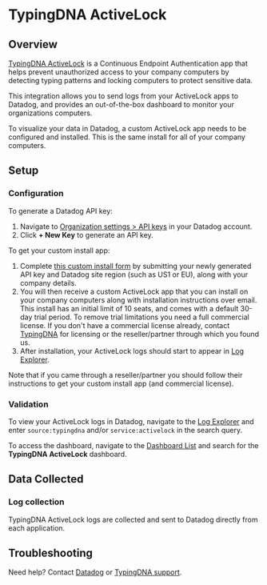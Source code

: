 
# TypingDNA ActiveLock

## Overview

[TypingDNA ActiveLock][3] is a Continuous Endpoint Authentication app that helps prevent unauthorized access to your company computers by detecting typing patterns and locking computers to protect sensitive data.

This integration allows you to send logs from your ActiveLock apps to Datadog, and provides an out-of-the-box dashboard to monitor your organizations computers.

To visualize your data in Datadog, a custom ActiveLock app needs to be configured and installed. This is the same install for all of your company computers.


## Setup

### Configuration

To generate a Datadog API key:

1. Navigate to [Organization settings > API keys][4] in your Datadog account.
2. Click **+ New Key** to generate an API key.

To get your custom install app:

1. Complete [this custom install form][7] by submitting your newly generated API key and Datadog site region (such as US1 or EU), along with your company details.
2. You will then receive a custom ActiveLock app that you can install on your company computers along with installation instructions over email. This install has an initial limit of 10 seats, and comes with a default 30-day trial period. To remove trial limitations you need a full commercial license. If you don't have a commercial license already, contact [TypingDNA][2] for licensing or the reseller/partner through which you found us.
3. After installation, your ActiveLock logs should start to appear in [Log Explorer][5].

Note that if you came through a reseller/partner you should follow their instructions to get your custom install app (and commercial license).


### Validation

To view your ActiveLock logs in Datadog, navigate to the [Log Explorer][5] and enter `source:typingdna` and/or `service:activelock` in the search query.

To access the dashboard, navigate to the [Dashboard List][6] and search for the **TypingDNA ActiveLock** dashboard.


## Data Collected

### Log collection

TypingDNA ActiveLock logs are collected and sent to Datadog directly from each application.

## Troubleshooting

Need help? Contact [Datadog][1] or [TypingDNA support][2].

[1]: https://docs.datadoghq.com/help/
[2]: https://www.typingdna.com/contact
[3]: https://www.typingdna.com/activelock
[4]: https://app.datadoghq.com/organization-settings/api-keys
[5]: https://app.datadoghq.com/logs
[6]: https://app.datadoghq.com/dashboard/lists
[7]: https://www.typingdna.com/clients/altrial
[8]: https://app.datadoghq.com/integrations/typingdna_activelock
